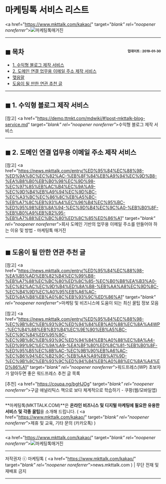 # 마케팅톡 서비스 리스트

<a href="https://www.mkttalk.com/kakao/" target="_blank" rel="noopener noreferrer"_><img src="https://hellotblog.files.wordpress.com/2019/03/mkttalk-service-list-01-300x300.png" style="max-width:100%;" alt="마케팅톡매거진"></a>

<!-- <a name="index"></a> -->
***
## ◼︎ 목차 <span style="font-size:0.5em; float:right; padding:0.5em 0 0;">업데이트 : 2019-01-30</span>

- [1. 수익형 블로그 제작 서비스](#index-00)
- [2. 도메인 연결 업무용 이메일 주소 제작 서비스](#index-01)
- [맺음말](#index-epilogue)
- [도움이 될 만한 연관 추천 글](#recommendation)

<!-- <a name="index-00"></a> -->
***
## ◼︎ 1. 수익형 블로그 제작 서비스

[참고] <a href="https://demo.ttmkt.com/mdwiki/#!post-mkttalk-blog-service.md" target="_blank" rel="noopener noreferrer"_>수익형 블로그 제작 서비스</a>

<!-- <a name="index-01"></a> -->
***
## ◼︎ 2. 도메인 연결 업무용 이메일 주소 제작 서비스

[참고] <a href="https://news.mkttalk.com/entry/%ED%95%84%EC%88%98-%ED%9A%8C%EC%82%AC-%EB%8F%84%EB%A9%94%EC%9D%B8-%EA%B8%B0%EB%B0%98%EC%9D%98-%EC%97%85%EB%AC%B4%EC%9A%A9-%EC%9D%B4%EB%A9%94%EC%9D%BC-%EC%A3%BC%EC%86%8C%EB%A5%BC-%EB%A7%8C%EB%93%A4%EC%96%B4%EC%95%BC-%ED%95%98%EB%8A%94-%EC%9D%B4%EC%9C%A0-%EB%B0%8F-%EB%B0%A9%EB%B2%95-%EB%A7%88%EC%BC%80%ED%8C%85%ED%86%A1" target="_blank" rel="noopener noreferrer"_>회사 도메인 기반의 업무용 이메일 주소를 만들어야 하는 이유 및 방법 - 마케팅톡 매거진</a>

<!-- <a name="recommendation"></a> -->
***
## ◼︎ 도움이 될 만한 연관 추천 글

[참고] <a href="https://news.mkttalk.com/entry/%ED%95%84%EC%88%98-%EA%B5%AD%EB%82%B4%EC%99%B8-%EB%A7%88%EC%BC%80%ED%8C%85-%EC%B0%B8%EA%B3%A0-%EC%82%AC%EC%9D%B4%ED%8A%B8-%EB%AA%A8%EC%9D%8C-%EC%B4%9D%EC%A0%95%EB%A6%AC-%ED%8A%B8%EB%A0%8C%EB%93%9C%ED%86%A1" target="_blank" rel="noopener noreferrer"_>마케팅 및 비즈니스에 도움이 되는 최신 꿀팁 정보 모음</a>

[참고] <a href="https://news.mkttalk.com/entry/%ED%95%84%EC%88%98-%EC%9B%8C%EB%93%9C%ED%94%84%EB%A0%88%EC%8A%A4WP-%EC%B4%88%EB%B3%B4%EC%9E%90%EB%A5%BC-%EC%9C%84%ED%95%9C-%EC%9B%8C%EB%93%9C%ED%94%84%EB%A0%88%EC%8A%A4-%ED%99%9C%EC%9A%A9-%EA%BF%80%ED%8C%81-%EB%B0%8F-%ED%95%B5%EC%8B%AC-%EC%9B%90%EB%A6%AC-%EC%B6%94%EC%B2%9C-%EB%AA%A9%EB%A1%9D-%EC%9B%8C%EB%93%9C%ED%94%84%EB%A0%88%EC%8A%A4%ED%86%A1" target="_blank" rel="noopener noreferrer"_>워드프레스(WP) 초보자가 알아두면 좋은 워드프레스 추천 글 목록</a>

[추천] <a href="https://coupa.ng/bgHJOg" target="_blank" rel="noopener noreferrer"_>구글 애널리틱스 책으로 보다 체계적으로 학습하기 - 쿠팡(웹/모바일앱)</a>

***
**마케팅톡(MKTTALK.COM)**은 **온라인 비즈니스 및 디지털 마케팅에 필요한 유용한 서비스 및 각종 꿀팁**을 소개해 드립니다. ( <a href="https://www.mkttalk.com/kakao/" target="_blank" rel="noopener noreferrer"_>제휴 및 교육, 기타 문의 (카카오톡)</a> )

***
<a href="https://www.mkttalk.com/kakao/" target="_blank" rel="noopener noreferrer"_><img src="https://hellotblog.files.wordpress.com/2019/02/mkttalk-banner-default-966x200.jpeg" style="max-width:100%;" alt="마케팅톡매거진"></a>

***
저작권자 ⓒ 마케팅톡 ( <a href="https://www.mkttalk.com/kakao/" target="_blank" rel="noopener noreferrer"_>news.mkttalk.com</a> ) | 무단 전재 및 재배포 금지

***

